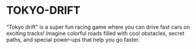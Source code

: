 # TOKYO-DRIFT
 “Tokyo drift" is a super fun racing game where you can drive fast cars on exciting tracks! Imagine colorful roads filled with cool obstacles, secret paths, and special power-ups that help you go faster.
